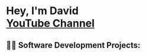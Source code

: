<h1>Hey, I'm David <br/> <a href="https://www.youtube.com/c/joshmadakor](https://www.youtube.com/watch?v=ReUM6f4rR_0">YouTube Channel</a></h1>

<h2>👨‍💻 Software Development Projects:</h2>




